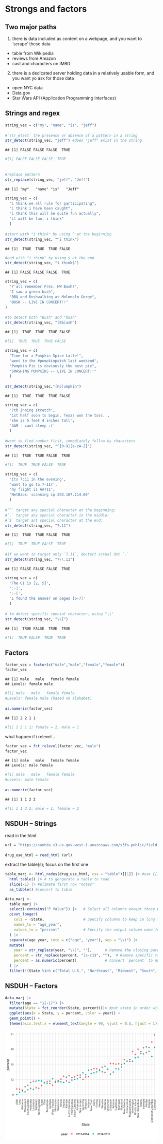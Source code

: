 Strongs and factors
================

## Two major paths

1.  there is data included as content on a webpage, and you want to
    ‘scrape’ those data

- table from Wikipedia
- reviews from Amazon
- cast and characters on IMBD

2.  there is a dedicated server holding data in a relatively usable
    form, and you want yo ask for those data

- open NYC data
- Data.gov
- Star Wars API (Application Programming Interfaces)

## Strings and regex

``` r
string_vec = c("my", "name", "is", "jeff")

#`str_etect` the presence or absence of a pattern in a string
str_detect(string_vec, "jeff") #does "jeff" exist in the string
```

    ## [1] FALSE FALSE FALSE  TRUE

``` r
#[1] FALSE FALSE FALSE  TRUE


#replace pattern
str_replace(string_vec, "jeff", "Jeff")
```

    ## [1] "my"   "name" "is"   "Jeff"

``` r
string_vec = c(
  "i think we all rule for participating",
  "i think i have been caught",
  "i think this will be quite fun actually",
  "it will be fun, i think"
  )

#start with "i think" by using ^ at the beginning
str_detect(string_vec, "^i think")
```

    ## [1]  TRUE  TRUE  TRUE FALSE

``` r
#end with "i think" by using $ at the end
str_detect(string_vec, "i think$")
```

    ## [1] FALSE FALSE FALSE  TRUE

``` r
string_vec = c(
  "Y'all remember Pres. HW Bush?",
  "I saw a green bush",
  "BBQ and Bushwalking at Molonglo Gorge",
  "BUSH -- LIVE IN CONCERT!!"
)

#to detect both "Bush" and "bush"
str_detect(string_vec, "[Bb]ush")
```

    ## [1]  TRUE  TRUE  TRUE FALSE

``` r
#[1]  TRUE  TRUE  TRUE FALSE
```

``` r
string_vec = c(
  "Time for a Pumpkin Spice Latte!",
  "went to the #pumpkinpatch last weekend",
  "Pumpkin Pie is obviously the best pie",
  "SMASHING PUMPKINS -- LIVE IN CONCERT!!"
  )

str_detect(string_vec,"[Pp]umpkin")
```

    ## [1]  TRUE  TRUE  TRUE FALSE

``` r
string_vec = c(
  '7th inning stretch',
  '1st half soon to begin. Texas won the toss.',
  'she is 5 feet 4 inches tall',
  '3AM - cant sleep :('
  )

#want to find number first, immediately follow by characters
str_detect(string_vec, "^[0-9][a-zA-Z]")
```

    ## [1]  TRUE  TRUE FALSE  TRUE

``` r
#[1]  TRUE  TRUE FALSE  TRUE
```

``` r
string_vec = c(
  'Its 7:11 in the evening',
  'want to go to 7-11?',
  'my flight is AA711',
  'NetBios: scanning ip 203.167.114.66'
  )

#`^` target any special character at the beginning;
#`.` target any special character in the middle;
#`$` target ant special character at the end;
str_detect(string_vec, "7.11")
```

    ## [1]  TRUE  TRUE FALSE  TRUE

``` r
#[1]  TRUE  TRUE FALSE  TRUE

#if we want to target only `7.11`, dectect actual dot `.`
str_detect(string_vec, "7\\.11")
```

    ## [1] FALSE FALSE FALSE  TRUE

``` r
string_vec = c(
  'The CI is [2, 5]',
  ':-]',
  ':-[',
  'I found the answer on pages [6-7]'
  )

# to detect specific special character, using "\\"
str_detect(string_vec, "\\[")
```

    ## [1]  TRUE FALSE  TRUE  TRUE

``` r
#[1]  TRUE FALSE  TRUE  TRUE
```

## Factors

``` r
factor_vec = factor(c("male","male","female","female"))
factor_vec
```

    ## [1] male   male   female female
    ## Levels: female male

``` r
#[1] male   male   female female
#Levels: female male (based on alphabet)

as.numeric(factor_vec)
```

    ## [1] 2 2 1 1

``` r
#[1] 2 2 1 1; female = 2, male = 1 
```

what happen if i relevel ..

``` r
factor_vec = fct_relevel(factor_vec, "male")
factor_vec
```

    ## [1] male   male   female female
    ## Levels: male female

``` r
#[1] male   male   female female
#Levels: male female

as.numeric(factor_vec)
```

    ## [1] 1 1 2 2

``` r
#[1] 1 1 2 2; male = 1, female = 2
```

## NSDUH – Strings

read in the html

``` r
url = "https://samhda.s3-us-gov-west-1.amazonaws.com/s3fs-public/field-uploads/2k15StateFiles/NSDUHsaeShortTermCHG2015.htm"

drug_use_html = read_html (url)
```

extract the table(s); focus on the first one

``` r
table_marj <- html_nodes(drug_use_html, css = "table")[[1]] |> #use [[1]] extract the first item
  html_table() |> # to gengerate a table to read
  slice(-1) |> #elimate first row "notes" 
  as_tibble() #convert to table
```

``` r
data_marj <- 
  table_marj |>
  select(-contains("P Value")) |>   # Select all columns except those with "P Value"
  pivot_longer(
    cols = -State,                  # Specify columns to keep in long format
    names_to = "age_year",
    values_to = "percent"           # Specify the output column name for values
  ) |> 
  separate(age_year, into = c("age", "year"), sep = "\\(") |> 
  mutate(
    year = str_replace(year, "\\)", ""),      # Remove the closing parenthesis from `year`
    percent = str_replace(percent, "[a-c]$", ""),  # Remove specific trailing characters from `percent`
    percent = as.numeric(percent)             # Convert `percent` to numeric
  ) |> 
  filter(!(State %in% c("Total U.S.", "Northeast", "Midwest", "South", "West"))) # Filter out specific regions
```

## NSDUH – Factors

``` r
data_marj |>
  filter(age == "12-17") |> 
  mutate(State = fct_reorder(State, percent))|> #put state in order with percentage
  ggplot(aes(x = State, y = percent, color = year)) +  
  geom_point() +
  theme(axis.text.x = element_text(angle = 90, vjust = 0.5, hjust = 1))
```

![](strings_factors_files/figure-gfm/unnamed-chunk-13-1.png)<!-- -->
